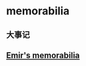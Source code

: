 # memorabilia
## 大事记


## [Emir's memorabilia](https://github.com/swifterfit/memorabilia/blob/master/Emir.md?_blank)
